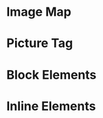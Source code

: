 <h1> Image Map </h1>

<h1> Picture Tag </h1>

<h1> Block Elements </h1>

<h1> Inline Elements </h1>

